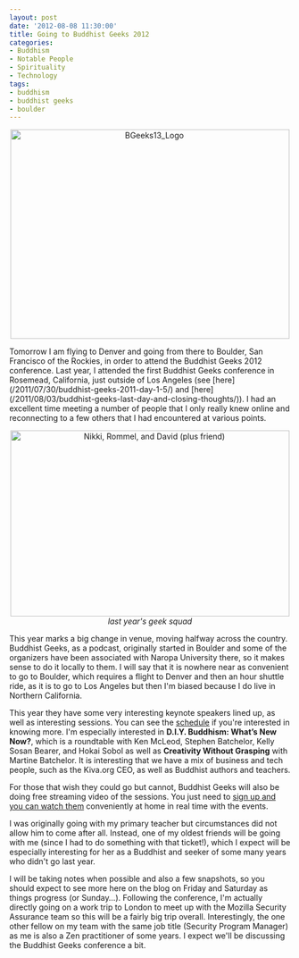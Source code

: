 ```yaml
---
layout: post
date: '2012-08-08 11:30:00'
title: Going to Buddhist Geeks 2012
categories:
- Buddhism
- Notable People
- Spirituality
- Technology
tags:
- buddhism
- buddhist geeks
- boulder
---
```

<p style="text-align:center"><a href="http://www.flickr.com/photos/albill/7731591690/" title="BGeeks13_Logo by albill, on Flickr"><img src="https://farm8.staticflickr.com/7116/7731591690_07d0b823e8.jpg" width="500" height="375" alt="BGeeks13_Logo"></a></p>
Tomorrow I am flying to Denver and going from there to Boulder, San Francisco of the Rockies, in order to attend the Buddhist Geeks 2012 conference. Last year, I attended the first Buddhist Geeks conference in Rosemead, California, just outside of Los Angeles (see [here](/2011/07/30/buddhist-geeks-2011-day-1-5/) and [here](/2011/08/03/buddhist-geeks-last-day-and-closing-thoughts/)). I had an excellent time meeting a number of people that I only really knew online and reconnecting to a few others that I had encountered at various points.

<p style="text-align:center"><a href="http://www.flickr.com/photos/albill/5992332901/" title="Nikki, Rommel, and David (plus friend) by albill, on Flickr"><img src="https://farm7.staticflickr.com/6129/5992332901_17650ca18a.jpg" width="500" height="333" alt="Nikki, Rommel, and David (plus friend)"></a><br><em>last year's geek squad</em></p>

This year marks a big change in venue, moving halfway across the country. Buddhist Geeks, as a podcast, originally started in Boulder and some of the organizers have been associated with Naropa University there, so it makes sense to do it locally to them. I will say that it is nowhere near as convenient to go to Boulder, which requires a flight to Denver and then an hour shuttle ride, as it is to go to Los Angeles but then I'm biased because I do live in Northern California.

This year they have some very interesting keynote speakers lined up, as well as interesting sessions. You can see the [schedule](http://conference.buddhistgeeks.com/schedule/) if you're interested in knowing more. I'm especially interested in **D.I.Y. Buddhism: What’s New Now?**, which is a roundtable with Ken McLeod, Stephen Batchelor, Kelly Sosan Bearer, and Hokai Sobol as well as **Creativity Without Grasping** with Martine Batchelor. It is interesting that we have a mix of business and tech people, such as the Kiva.org CEO, as well as Buddhist authors and teachers. 

For those that wish they could go but cannot, Buddhist Geeks will also be doing free streaming video of the sessions. You just need to [sign up and you can watch them](http://live.soundstrue.com/buddhistgeeks/) conveniently at home in real time with the events.

I was originally going with my primary teacher but circumstances did not allow him to come after all. Instead, one of my oldest friends will be going with me (since I had to do something with that ticket!), which I expect will be especially interesting for her as a Buddhist and seeker of some many years who didn't go last year. 

I will be taking notes when possible and also a few snapshots, so you should expect to see more here on the blog on Friday and Saturday as things progress (or Sunday…). Following the conference, I'm actually directly going on a work trip to London to meet up with the Mozilla Security Assurance team so this will be a fairly big trip overall. Interestingly, the one other fellow on my team with the same job title (Security Program Manager) as me is also a Zen practitioner of some years. I expect we'll be discussing the Buddhist Geeks conference a bit.

